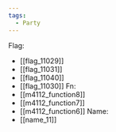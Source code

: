 ```yaml
---
tags:
  - Party
---
```

Flag:
- [[flag_11029]]
- [[flag_11031]]
- [[flag_11040]]
- [[flag_11030]]
Fn:
- [[m4112_function8]]
- [[m4112_function7]]
- [[m4112_function6]]
Name:
- [[name_11]]
